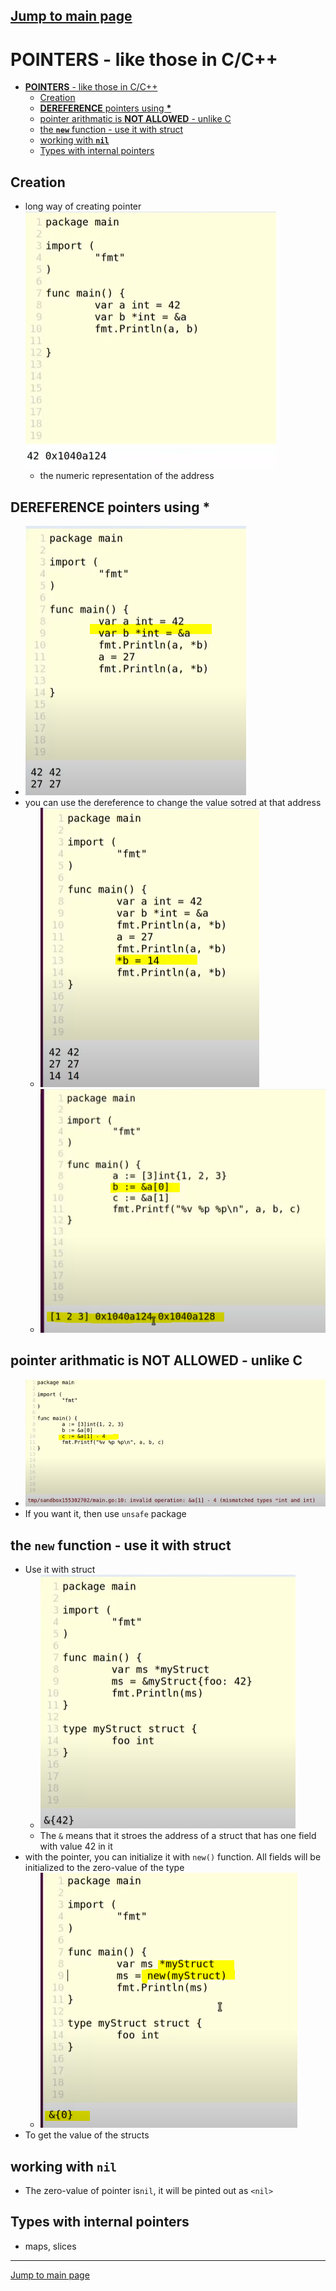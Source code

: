 ## [Jump to main page](./main.md)

# **POINTERS** - like those in C/C++

- [**POINTERS** - like those in C/C++](#pointers---like-those-in-cc)
  - [Creation](#creation)
  - [**DEREFERENCE** pointers using **\***](#dereference-pointers-using-)
  - [pointer arithmatic is **NOT ALLOWED** - unlike C](#pointer-arithmatic-is-not-allowed---unlike-c)
  - [the **`new`** function - use it with struct](#the-new-function---use-it-with-struct)
  - [working with **`nil`**](#working-with-nil)
  - [Types with internal pointers](#types-with-internal-pointers)

## Creation

- long way of creating pointer ![pointer1](imgs/pointer1.PNG)
  - the numeric representation of the address

## **DEREFERENCE** pointers using **\***

- ![pointer2](imgs/pointer2.PNG)
- you can use the dereference to change the value sotred at that address
  - ![pointer3](imgs/pointer3.PNG)
  - ![pointer4](imgs/pointer4.PNG)

## pointer arithmatic is **NOT ALLOWED** - unlike C

- ![pointer5](imgs/pointer5.PNG)
- If you want it, then use `unsafe` package

## the **`new`** function - use it with struct

- Use it with struct
  - ![pointer6](imgs/pointer6.PNG)
  - The `&` means that it stroes the address of a struct that has one field with value 42 in it
- with the pointer, you can initialize it with `new()` function. All fields will be initialized to the zero-value of the type
  - ![pointer7](imgs/pointer7.PNG)
- To get the value of the structs

## working with **`nil`**

- The zero-value of pointer is`nil`, it will be pinted out as `<nil>`

## Types with internal pointers

- maps, slices

---

[Jump to main page](./main.md)
